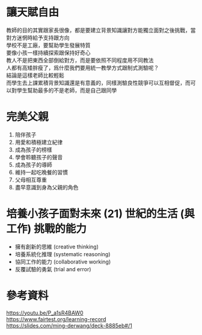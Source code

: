 # 讓天賦自由
教師的目的其實跟家長很像，都是要建立背景知識讓對方能獨立面對之後挑戰，當對方迷惘時給予支持跟方向  
學校不是工廠，要幫助學生發展特質  
要像小孩一樣持續探索跟保持好奇心  
教人不是把東西全部倒給對方，而是要依照不同程度用不同教法  
人都有高矮胖瘦了，爲什麼我們要用統一教學方式跟制式測驗呢？  
結論是這樣老師比較輕鬆  
而學生去上課累積背景知識還是有意義的，同樣測驗良性競爭可以互相督促，而可以對學生幫助最多的不是老師，而是自己跟同學  

# 完美父親
1. 陪伴孩子  
2. 用愛和積極建立紀律  
3. 成為孩子的榜樣  
4. 學會聆聽孩子的聲音  
5.  成為孩子的導師
6.  維持一起吃晚餐的習慣
7.  父母相互尊重
8.  盡早意識到身為父親的角色  

# 培養小孩子面對未來 (21) 世紀的生活 (與工作) 挑戰的能力
* 擁有創新的思維 (creative thinking)
* 培養系統化推理 (systematic reasoning)
* 協同工作的能力 (collaborative working)
* 反覆試驗的勇氣 (trial and error)

# 參考資料
https://youtu.be/P_a1sR4BAW0  
https://www.fairtest.org/learning-record  
https://slides.com/ming-derwang/deck-8885eb#/1  
